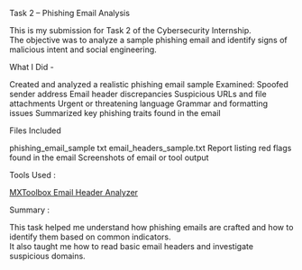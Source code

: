 Task 2 – Phishing Email Analysis

This is my submission for Task 2 of the Cybersecurity Internship.  
The objective was to analyze a sample phishing email and identify signs of malicious intent and social engineering.

What I Did -

Created and analyzed a realistic phishing email sample
Examined:
  Spoofed sender address
  Email header discrepancies
  Suspicious URLs and file attachments
  Urgent or threatening language
  Grammar and formatting issues
  Summarized key phishing traits found in the email



Files Included

phishing_email_sample txt
email_headers_sample.txt
Report listing red flags found in the email
Screenshots of email or tool output


Tools Used :

[MXToolbox Email Header Analyzer](https://mxtoolbox.com/EmailHeaders.aspx)


Summary :
 
This task helped me understand how phishing emails are crafted and how to identify them based on common indicators.  
It also taught me how to read basic email headers and investigate suspicious domains.
